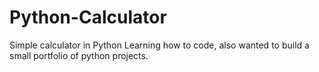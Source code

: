 # Python-Calculator
Simple calculator in Python
Learning how to code, also wanted to build a small portfolio of python projects. 
